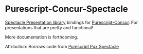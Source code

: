 # Purescript-Concur-Spectacle

[Spectacle Presentation library](https://github.com/FormidableLabs/spectacle) bindings for [Purescript-Concur](https://github.com/ajnsit/purescript-concur). For presentations that are pretty and functional!

More documentation is forthcoming.

Attribution: Borrows code from [Purescript Pux Spectacle](https://github.com/spicydonuts/purescript-pux-spectacle)
